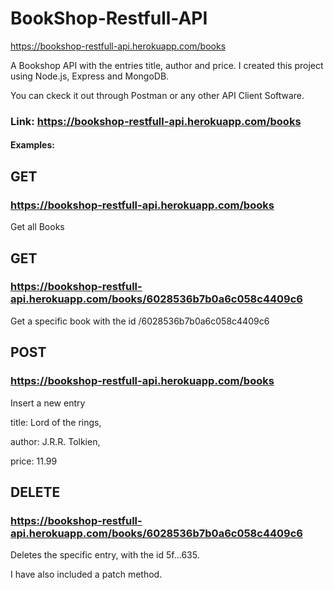 # BookShop-Restfull-API
https://bookshop-restfull-api.herokuapp.com/books

A Bookshop API with the entries title, author and price.
I created this project using Node.js, Express and MongoDB.

You can ckeck it out through Postman or any other API Client Software.


### Link: https://bookshop-restfull-api.herokuapp.com/books



#### Examples:


## GET 
### https://bookshop-restfull-api.herokuapp.com/books

Get all Books

## GET
### https://bookshop-restfull-api.herokuapp.com/books/6028536b7b0a6c058c4409c6

Get a specific book with the id /6028536b7b0a6c058c4409c6


## POST
### https://bookshop-restfull-api.herokuapp.com/books

Insert a new entry

title: Lord of the rings,

author: J.R.R. Tolkien,

price: 11.99


## DELETE
### https://bookshop-restfull-api.herokuapp.com/books/6028536b7b0a6c058c4409c6

Deletes the specific entry, with the id 5f...635.

I have also included a patch method.



